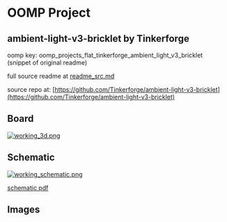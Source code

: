 # OOMP Project  
## ambient-light-v3-bricklet  by Tinkerforge  
  
oomp key: oomp_projects_flat_tinkerforge_ambient_light_v3_bricklet  
(snippet of original readme)  
  
  
  full source readme at [readme_src.md](readme_src.md)  
  
source repo at: [https://github.com/Tinkerforge/ambient-light-v3-bricklet](https://github.com/Tinkerforge/ambient-light-v3-bricklet)  
## Board  
  
[![working_3d.png](working_3d_600.png)](working_3d.png)  
## Schematic  
  
[![working_schematic.png](working_schematic_600.png)](working_schematic.png)  
  
[schematic pdf](working_schematic.pdf)  
## Images  
